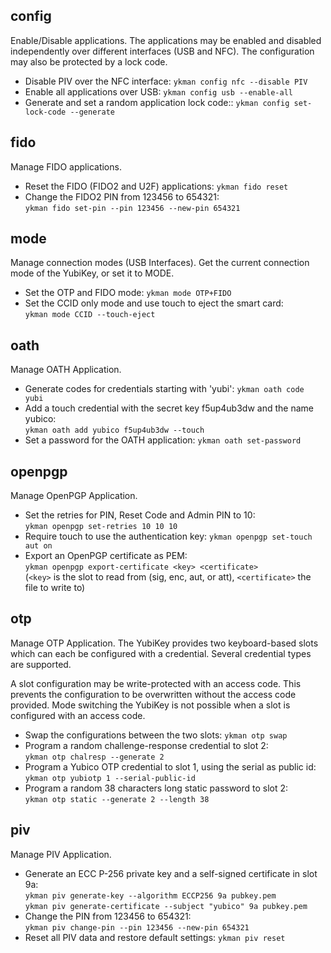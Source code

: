 ## config
Enable/Disable applications. The applications may be enabled and disabled independently over
different interfaces (USB and NFC). The configuration may also be protected by a lock code.

* Disable PIV over the NFC interface: `ykman config nfc --disable PIV`
* Enable all applications over USB: `ykman config usb --enable-all`
* Generate and set a random application lock code:: `ykman config set-lock-code --generate`

## fido
Manage FIDO applications.

* Reset the FIDO (FIDO2 and U2F) applications: `ykman fido reset`
* Change the FIDO2 PIN from 123456 to 654321:  
  `ykman fido set-pin --pin 123456 --new-pin 654321`

## mode
Manage connection modes (USB Interfaces). Get the current connection mode of the YubiKey, or set it to MODE.

* Set the OTP and FIDO mode: `ykman mode OTP+FIDO`
* Set the CCID only mode and use touch to eject the smart card:  
  `ykman mode CCID --touch-eject`

## oath
Manage OATH Application.

* Generate codes for credentials starting with 'yubi': `ykman oath code yubi`
* Add a touch credential with the secret key f5up4ub3dw and the name yubico:  
  `ykman oath add yubico f5up4ub3dw --touch`
* Set a password for the OATH application: `ykman oath set-password`

## openpgp
Manage OpenPGP Application.

* Set the retries for PIN, Reset Code and Admin PIN to 10:  
  `ykman openpgp set-retries 10 10 10`
* Require touch to use the authentication key: `ykman openpgp set-touch aut on`
* Export an OpenPGP certificate as PEM:  
  `ykman openpgp export-certificate <key> <certificate>`  
  (`<key>` is the slot to read from (sig, enc, aut, or att), `<certificate>` the file to write to)

## otp
Manage OTP Application. The YubiKey provides two keyboard-based slots which can each be configured with
a credential. Several credential types are supported.

A slot configuration may be write-protected with an access code. This prevents the configuration to be
overwritten without the access code provided. Mode switching the YubiKey is not possible when a slot is
configured with an access code.

* Swap the configurations between the two slots: `ykman otp swap`
* Program a random challenge-response credential to slot 2:  
  `ykman otp chalresp --generate 2`
* Program a Yubico OTP credential to slot 1, using the serial as public id:  
  `ykman otp yubiotp 1 --serial-public-id`
* Program a random 38 characters long static password to slot 2:  
  `ykman otp static --generate 2 --length 38`

## piv
Manage PIV Application.

* Generate an ECC P-256 private key and a self-signed certificate in slot 9a:  
  `ykman piv generate-key --algorithm ECCP256 9a pubkey.pem`  
  `ykman piv generate-certificate --subject "yubico" 9a pubkey.pem`
* Change the PIN from 123456 to 654321:  
  `ykman piv change-pin --pin 123456 --new-pin 654321`
* Reset all PIV data and restore default settings: `ykman piv reset`

